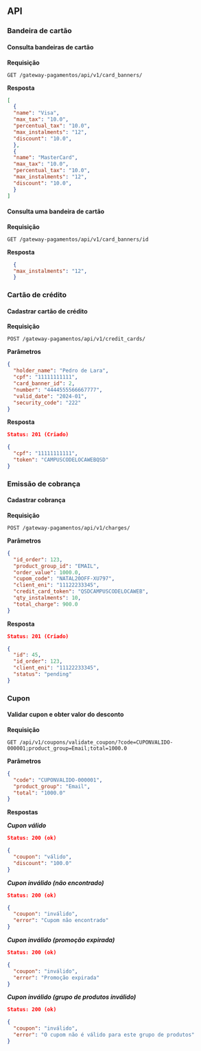 ## API

### Bandeira de cartão

#### Consulta bandeiras de cartão

**Requisição**

```
GET /gateway-pagamentos/api/v1/card_banners/
```

**Resposta**

```json
[
  {
  "name": "Visa",
  "max_tax": "10.0",
  "percentual_tax": "10.0",
  "max_instalments": "12",
  "discount": "10.0",
  },
  {
  "name": "MasterCard",
  "max_tax": "10.0",
  "percentual_tax": "10.0",
  "max_instalments": "12",
  "discount": "10.0",
  }
]
```
#### Consulta uma bandeira de cartão

**Requisição**

```
GET /gateway-pagamentos/api/v1/card_banners/id
```

**Resposta**

```json
  {
  "max_instalments": "12",
  }
```

### Cartão de crédito

#### Cadastrar cartão de crédito

**Requisição**

```
POST /gateway-pagamentos/api/v1/credit_cards/
```

**Parâmetros**

```json
{
  "holder_name": "Pedro de Lara",
  "cpf": "11111111111",
  "card_banner_id": 2,
  "number": "4444555566667777",
  "valid_date": "2024-01",
  "security_code": "222"
}
```

**Resposta**

```json
Status: 201 (Criado)

{ 
  "cpf": "11111111111",
  "token": "CAMPUSCODELOCAWEBQSD"
}
```
### Emissão de cobrança

#### Cadastrar cobrança

**Requisição**

```
POST /gateway-pagamentos/api/v1/charges/
```

**Parâmetros**

```json
{
  "id_order": 123,
  "product_group_id": "EMAIL",
  "order_value": 1000.0,
  "cupom_code": "NATAL20OFF-XU797",
  "client_eni": "11122233345",
  "credit_card_token": "QSDCAMPUSCODELOCAWEB",
  "qty_instalments": 10,
  "total_charge": 900.0
}
```

**Resposta**

```json
Status: 201 (Criado)

{ 
  "id": 45,
  "id_order": 123,
  "client_eni": "11122233345",
  "status": "pending"
}
```
### Cupon

#### Validar cupon e obter valor do desconto

**Requisição**

```
GET /api/v1/coupons/validate_coupon/?code=CUPONVALIDO-000001;product_group=Email;total=1000.0
```

**Parâmetros**

```json
{
  "code": "CUPONVALIDO-000001",
  "product_group": "Email",
  "total": "1000.0"
}
```

**Respostas**

***Cupon válido***

```json
Status: 200 (ok)

{ 
  "coupon": "válido",
  "discount": "100.0"
}
```

***Cupon inválido (não encontrado)***

```json
Status: 200 (ok)

{ 
  "coupon": "inválido",
  "error": "Cupom não encontrado"
}
```

***Cupon inválido (promoção expirada)***

```json
Status: 200 (ok)

{ 
  "coupon": "inválido",
  "error": "Promoção expirada"
}
```

***Cupon inválido (grupo de produtos inválido)***

```json
Status: 200 (ok)

{ 
  "coupon": "inválido",
  "error": "O cupom não é válido para este grupo de produtos"
}
```
